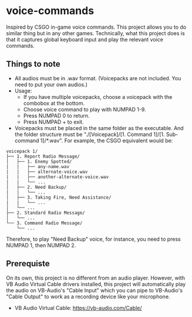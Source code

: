 # voice-commands
Inspired by CSGO in-game voice commands. This project allows you to do similar thing but in any other games. Technically, what this project does is that it captures global keyboard input and play the relevant voice commands.  

## Things to note
- All audios must be in .wav format. (Voicepacks are not included. You need to put your own audios.)  
- Usage:  
   + If you have multiple voicepacks, choose a voicepack with the combobox at the bottom.
   + Choose voice command to play with NUMPAD 1-9.  
   + Press NUMPAD 0 to return.  
   + Press NUMPAD + to exit.  
- Voicepacks must be placed in the same folder as the executable. And the folder structure must be "./[Voicepack]/[1. Command 1]/[1. Sub-command 1]/\*.wav". For example, the CSGO equivalent would be:  
```
voicepack 1/  
├── 1. Report Radio Message/  
│   ├── 1. Enemy Spotted/  
|   |   ├── any-name.wav  
|   |   ├── alternate-voice.wav  
|   |   ├── another-alternate-voice.wav  
|   |   └── ...  
│   ├── 2. Need Backup/  
|   |   └── ...  
│   ├── 3. Taking Fire, Need Assistance/  
|   |   └── ...  
│   └── ...  
├── 2. Standard Radio Message/  
│   └── ...  
└── 3. Command Radio Message/  
    └── ...  
```
Therefore, to play "Need Backup" voice, for instance, you need to press NUMPAD 1, then NUMPAD 2.  

## Prerequiste
On its own, this project is no different from an audio player. However, with VB Audio Virtual Cable drivers installed, this project will automatically play the audio on VB-Audio's "Cable Input" which you can pipe to VB-Audio's "Cable Output" to work as a recording device like your microphone.  
- VB Audio Virtual Cable: https://vb-audio.com/Cable/
